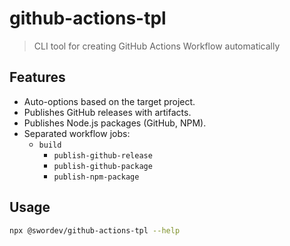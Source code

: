# github-actions-tpl

> CLI tool for creating GitHub Actions Workflow automatically

## Features

- Auto-options based on the target project.
- Publishes GitHub releases with artifacts.
- Publishes Node.js packages (GitHub, NPM).
- Separated workflow jobs:
  - `build`
    - `publish-github-release`
    - `publish-github-package`
    - `publish-npm-package`

## Usage

```sh
npx @swordev/github-actions-tpl --help
```
